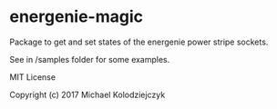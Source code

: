 # energenie-magic
Package to get and set states of the energenie power stripe sockets.

See in /samples folder for some examples.

MIT License

Copyright (c) 2017 Michael Kolodziejczyk
